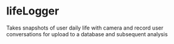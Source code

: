 # lifeLogger
Takes snapshots of user daily life with camera and record user conversations for upload to a database and subsequent analysis
